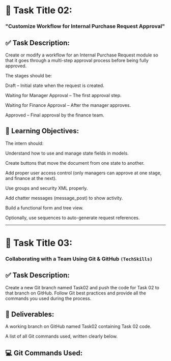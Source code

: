 # 🎯 Task Title 02:
### "Customize Workflow for Internal Purchase Request Approval"

## ✅ Task Description:
Create or modify a workflow for an Internal Purchase Request module so that it goes through a multi-step approval process before being fully approved.

The stages should be:

Draft – Initial state when the request is created.

Waiting for Manager Approval – The first approval step.

Waiting for Finance Approval – After the manager approves.

Approved – Final approval by the finance team.

## 🎯 Learning Objectives:
The intern should:

Understand how to use and manage state fields in models.

Create buttons that move the document from one state to another.

Add proper user access control (only managers can approve at one stage, and finance at the next).

Use groups and security XML properly.

Add chatter messages (message_post) to show activity.

Build a functional form and tree view.

Optionally, use sequences to auto-generate request references.

____


# 🎯 Task Title 03:
### Collaborating with a Team Using Git & GitHub `(TechSkills)`

## ✅ Task Description:
Create a new Git branch named Task02 and push the code for Task 02 to that branch on GitHub. Follow Git best practices and provide all the commands you used during the process.

## 🧪 Deliverables:
A working branch on GitHub named Task02 containing Task 02 code.

A list of all Git commands used, written clearly below.

## 💻 Git Commands Used:
```bash

```
